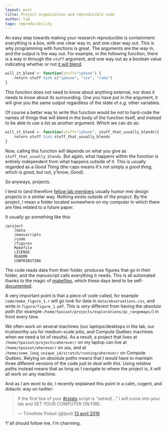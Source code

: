 ```yaml
---
layout: post
title: Project organization and reproducible code
author: tim
tags: reproducibility
---
```


An easy step towards making your research reproducible is containment:
everything is a box, with one clear way in, and one clear way out. This is
why programming with functions is great. The arguments are the way in, and
the output is the way out. For example, in the following function, there is
a way in through the `stuff` argument, and one way out as a boolean value
indicating whether or not [it will blend][blend].

[blend]: https://www.youtube.com/watch?v=lBUJcD6Ws6s

~~~ r
will_it_blend <- function(stuff="iphone") {
    return stuff %in% c("iphone", "ice", "rake")
}
~~~

This function does not need to know about anything external, nor does it
needs to know about its surrounding. One you have put in the argument, it will
give you the same output regardless of the state of *e.g.* other variables.

Of course a better way to write this function would be *not* to hard-code
the names of things that will blend in the body of the function itself,
and instead to be able to use a list as another argument. Which we can do as:

~~~ r
will_it_blend <- function(stuff="iphone", stuff_that_usually_blends){
    return stuff %in% stuff_that_usually_blends
}
~~~

Now, calling this function *will* depends on what you give as
`stuff_that_usually_blends`. But again, what happens within the function
is entirely independent from what happens outside of it. This is usually
regarded as a *Good Thing* (the caps means it's not simply a *good thing*,
which is *good*, but not, y'know, *Good*).

So anyways, projects.

I tend to (and therefore [fellow lab members][people] usually humor me)
design projects in a similar way. Nothing exists outside of *the project*. By
the project, I mean a folder located somewhere on my computer in which there
are files related to a future paper.

[people]: /people/

It usually go something like this:

~~~ 
/project
    /data
    /manuscripts
    /code
    /figures
    Makefile
    LICENSE
    README
    CONTRIBUTING
~~~

The code reads data from their folder, produces figures that go in
their folder, and the manuscript calls everything it needs. This is all
automated thanks to the magic of [makefiles], which these days tend to be
self-[documented].

[makefiles]: http://swcarpentry.github.io/make-novice/
[documented]: http://marmelab.com/blog/2016/02/29/auto-documented-makefile.html

A very important point is that a piece of code called,
for example `code/make_figure_1.r` will go look for data in
`data/observations.csv`, and write in `figure/figure_1.pdf`. This
is *very* different from having the *absolute path* (for example
`/home/tpoisot/projects/explorations/qc_rangemaps/`) in front every time.

We often work on several machines (our laptops/desktops in the
lab, our trustworthy `ada` for medium-scale jobs, and Compute
Québec machines when we need a lot of results). As a result,
a project that lives at `/home/tpoisot/projects/wherever/` on
my laptop can live at `/home/tpoisot/wherever/` on `ada`, and at
`/home/some_long_unique_id/scratch/running/wherever/` on Compute
Québec. Relying on *absolute paths* means that I would have to maintain three
different versions of the code *just to deal with this*. Using *relative
paths* instead means that as long as I navigate to where the project is,
it will all work on any machine.

And as I am wont to do, I recently explained this point in a calm, cogent,
and didactic way on twitter:

<blockquote class="twitter-tweet" data-lang="fr"><p lang="en" dir="ltr">If the first line of your <a href="https://twitter.com/hashtag/rstats?src=hash">#rstats</a> script is &quot;setwd(...&quot; I will come into your lab and SET YOUR COMPUTER ON FIRE.</p>&mdash; Timothée Poisot (@tpoi) <a href="https://twitter.com/tpoi/status/720340395901648897">13 avril 2016</a></blockquote>
<script async src="//platform.twitter.com/widgets.js" charset="utf-8"></script>

Y'all should follow me, I'm charming.


